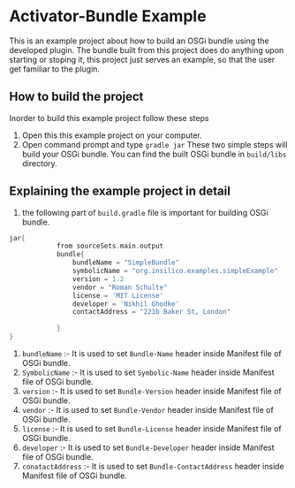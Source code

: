 # Activator-Bundle Example

This is an example project about how to build an OSGi bundle using the developed plugin.
The bundle built from this project does do anything upon starting or stoping it, this project just serves an example, so that the user get familiar to the plugin.


## How to build the project

Inorder to build this example project follow these steps
1) Open this this example project on your computer.
2) Open command prompt and type `gradle jar`
These two simple steps will build your OSGi bundle. You can find the built OSGi bundle in `build/libs` directory.

## Explaining the example project in detail

1) the following part of `build.gradle` file is important for building OSGi bundle.

```groovy
jar{
            from sourceSets.main.output
            bundle{
                bundleName = "SimpleBundle"
                symbolicName = "org.insilico.examples.simpleExample"
                version = 1.2
                vendor = "Roman Schulte"
                license = 'MIT License'
                developer = 'Nikhil Ghodke'
                contactAddress = "221b Baker St, London"
     
            }
}
```
1) `bundleName` :- It is used to set `Bundle-Name` header inside Manifest file of OSGi bundle.
2) `SymbolicName` :- It is used to set `Symbolic-Name` header inside Manifest file of OSGi bundle.
3) `version` :- It is used to set `Bundle-Version` header inside Manifest file of OSGi bundle.
4) `vendor` :- It is used to set `Bundle-Vendor` header inside Manifest file of OSGi bundle.
5) `license` :- It is used to set `Bundle-License` header inside Manifest file of OSGi bundle.
6) `developer` :- It is used to set `Bundle-Developer` header inside Manifest file of OSGi bundle.
7) `conatactAddress` :- It is used to set `Bundle-ContactAddress` header inside Manifest file of OSGi bundle.
